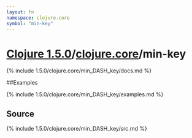 ```yaml
---
layout: fn
namespace: clojure.core
symbol: "min-key"
---
```


# [Clojure 1.5.0](../../)/[clojure.core](../)/min-key

{% include 1.5.0/clojure.core/min_DASH_key/docs.md %}

##Examples

{% include 1.5.0/clojure.core/min_DASH_key/examples.md %}
## Source
{% include 1.5.0/clojure.core/min_DASH_key/src.md %}

